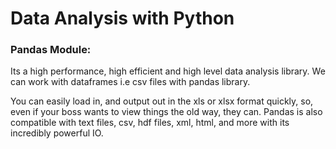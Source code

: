 # Data Analysis with Python

### Pandas Module:

Its a high performance, high efficient and high level data analysis library. We can work with dataframes i.e csv files with pandas library. 

You can easily load in, and output out in the xls or xlsx format quickly, so, even if your boss wants to view things the old way, they can. Pandas is also compatible with text files, csv, hdf files, xml, html, and more with its incredibly powerful IO.